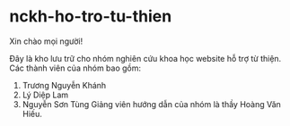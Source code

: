 # nckh-ho-tro-tu-thien

Xin chào mọi người!

Đây là kho lưu trữ cho nhóm nghiên cứu khoa học website hỗ trợ từ thiện.
Các thành viên của nhóm bao gồm:
1. Trương Nguyễn Khánh
2. Lý Diệp Lam
3. Nguyễn Sơn Tùng
Giảng viên hướng dẫn của nhóm là thầy Hoàng Văn Hiếu.
